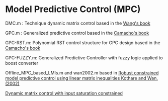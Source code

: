 # Model Predictive Control (MPC)


DMC.m : Technique dynamic matrix control based in the [Wang's book](https://www.edufscar.com.br/introducao-ao-controle-preditivo-com-matlab)

GPC.m : Generalized predictive control based in the [Camacho's book](https://www.springer.com/gp/book/9781852336943)

GPC-RST.m: Polynomial RST control structure for GPC design based in the [Camacho's book](https://www.springer.com/gp/book/9781852336943)

GPC-FUZZY.m: Generalized Predictive Controller with fuzzy logic applied to boost converter 

Offline_MPC_based_LMIs.m and wan2002.m based in  [Robust constrained model predictive control using linear matrix inequalities Kothare and Wan. (2002)](https://www.sciencedirect.com/science/article/abs/pii/0005109896000635)

[Dynamic matrix control with input saturation constrained ](https://doi.org/10.48011/asba.v2i1.1000 )
